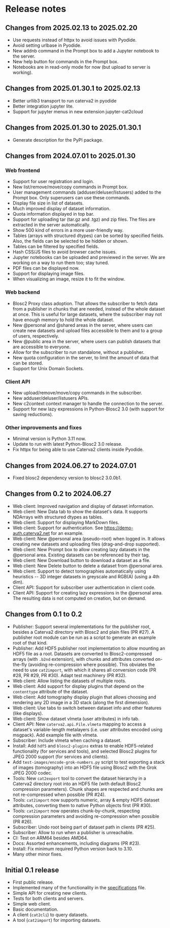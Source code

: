 # Release notes

## Changes from 2025.02.13 to 2025.02.20

* Use requests instead of httpx to avoid issues with Pyodide.
* Avoid setting urlbase in Pyodide.
* New addnb command in the Prompt box to add a Jupyter notebook to the server.
* New help button for commands in the Prompt box.
* Notebooks are in read-only mode for now (but upload to server is working).

## Changes from 2025.01.30.1 to 2025.02.13

* Better urllib3 transport to run caterva2 in pyodide
* Better integration jupyter lite.
* Support for jupyter menus in new extension jupyter-cat2cloud

## Changes from 2025.01.30 to 2025.01.30.1

* Generate description for the PyPI package.

## Changes from 2024.07.01 to 2025.01.30

### Web frontend
* Support for user registration and login.
* New list/remove/move/copy commands in Prompt box.
* User management commands (adduser/deluser/listusers) added to the Prompt box. Only superusers can use these commands.
* Display file size in list of datasets.
* Much improved display of dataset information.
* Quota information displayed in top bar.
* Support for uploading tar (tar.gz and .tgz) and zip files. The files are extracted in the server automatically.
* Show 500 kind of errors in a more user-friendly way.
* Tables (arrays with structured dtypes) can be sorted by specified fields.  Also, the fields can be selected to be hidden or shown.
* Tables can be filtered by specified fields.
* Hash CSS/JS files to avoid browser cache issues.
* Jupyter notebooks can be uploaded and previewed in the server. We are working on a way to run them too; stay tuned.
* PDF files can be displayed now.
* Support for displaying image files.
* When visualizing an image, resize it to fit the window.

### Web backend
* Blosc2 Proxy class adoption. That allows the subscriber to fetch data from a publisher in chunks that are needed, instead of the whole dataset at once. This is useful for large datasets, where the subscriber may not have enough memory to hold the whole dataset.
* New @personal and @shared areas in the server, where users can create new datasets and upload files accessible to them and to a group of users, respectively.
* New @public area in the server, where users can publish datasets that are accessible to everyone.
* Allow for the subscriber to run standalone, without a publisher.
* New quota configuration in the server, to limit the amount of data that can be stored.
* Support for Unix Domain Sockets.

### Client API
* New upload/remove/move/copy commands in the subscriber.
* New adduser/deluser/listusers APIs.
* New c2context context manager to handle the connection to the server.
* Support for new lazy expressions in Python-Blosc2 3.0 (with support for saving reductions).

### Other improvements and fixes
* Minimal version is Python 3.11 now.
* Update to run with latest Python-Blosc2 3.0 release.
* Fix httpx for being able to use Caterva2 clients inside Pyodide.

## Changes from 2024.06.27 to 2024.07.01

* Fixed blosc2 dependency version to blosc2 3.0.0b1.


## Changes from 0.2 to 2024.06.27

* Web client: Improved navigation and display of dataset information.
* Web client: New Data tab to show the dataset's data. It supports NDArrays with structured dtypes as tables.
* Web client: Support for displaying MarkDown files.
* Web client: Support for authentication. See https://demo-auth.caterva2.net for an example.
* Web client: New @personal area (pseudo-root) when logged in. It allows creating new datasets and uploading files (drag-and-drop supported).
* Web client: New Prompt box to allow creating lazy datasets in the @personal area. Existing datasets can be referenced by their tag.
* Web client: New Download button to download a dataset as a file.
* Web client: New Delete button to delete a dataset from @personal area.
* Web client: Support to detect tomographies automatically using heuristics -- 3D integer datasets in greyscale and RGB(A) (using a 4th dim).
* Client API: Support for subscriber user authentication in client code.
* Client API: Support for creating lazy expressions in the @personal area.  The resulting data is not computed on creation, but on demand.


## Changes from 0.1 to 0.2

* Publisher: Support several implementations for the publisher root, besides a Caterva2 directory with Blosc2 and plain files (PR #27).  A publisher root module can be run as a script to generate an example root of that kind.
* Publisher: Add HDF5 publisher root implementation to allow mounting an HDF5 file as a root.  Datasets are converted to Blosc2-compressed arrays (with `.b2nd` extension), with chunks and attributes converted on-the-fly (avoiding re-compression where possible).  This obviates the need to use `cat2import`, with which it shares all conversion code (PR #28, PR #29, PR #30).  Adapt test machinery (PR #32).
* Web client: Allow listing the datasets of multiple roots.
* Web client: Add support for display plugins that depend on the `contenttype` attribute of the dataset.
* Web client: Add tomography display plugin that allows choosing and rendering any 2D image in a 3D stack (along the first dimension).
* Web client: Use tabs to switch between dataset info and other features (like displays).
* Web client: Show dataset vlmeta (user attributes) in info tab.
* Client API: New `caterva2.api.File.vlmeta` mapping to access a dataset's variable-length metalayers (i.e. user attributes encoded using msgpack).  Add example file with vlmeta.
* Subscriber: Include vlmeta when caching a dataset.
* Install: Add `hdf5` and `blosc2-plugins` extras to enable HDF5-related functionality (for services and tools), and selected Blosc2 plugins for JPEG 2000 support (for services and clients).
* Add `test-images/encode-grok-numbers.py` script to test exporting a stack of images (tomography) into an HDF5 file using Blosc2 with the Grok JPEG 2000 codec.
* Tools: New `cat2export` tool to convert the dataset hierarchy in a Caterva2 directory root into an HDF5 file (with default Blosc2 compression parameters).  Chunk shapes are respected and chunks are not re-compressed when possible (PR #24).
* Tools: `cat2import` now supports numeric, array & empty HDF5 dataset attributes, converting them to native Python objects first (PR #30).
* Tools: `cat2import` now operates chunk-by-chunk, respecting compression parameters and avoiding re-compression when possible (PR #26).
* Subscriber: Undo root being part of dataset path in clients (PR #25).
* Subscriber: Allow to run when a publisher is unreachable.
* CI: Test on ARM64 besides AMD64.
* Docs: Assorted enhancements, including diagrams (PR #23).
* Install: Fix minimum required Python version back to 3.10.
* Many other minor fixes.

## Initial 0.1 release

* First public release.
* Implemented many of the functionality in the [specifications](SPECS.md) file.
* Simple API for creating new clients.
* Tests for both clients and servers.
* Simple web client.
* Basic documentation.
* A client (`cat2cli`) to query datasets.
* A tool (`cat2import`) for importing datasets.
